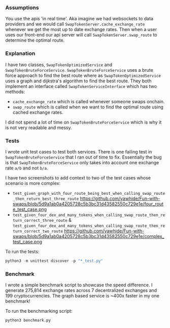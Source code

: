 ### Assumptions
You use the apis 'in real time'. Aka imagine we had websockets to data providers and we would call `SwapTokenServer.cache_exchange_rate` whenever we get the most up to date exchange rates. Then when 
a user uses our front-end our api server will call `SwapTokenServer.swap_route` to determine the optimal route.

### Explanation
I have two classes, `SwapTokenOptimizedService` and `SwapTokenBruteForceService`. 
`SwapTokenBruteForceService` uses a brute force approach to find the best route where as `SwapTokenOptimizedService` uses a graph and dijkstra's algorithm to find the best route.
They both implement an interface called `SwapTokenServiceInterface` which has two methods:
* `cache_exchange_rate` which is called whenever someone swaps onchain.
* `swap_route` which is called when we want to find the optimal route using cached exchange rates.

I did not spend a lot of time on `SwapTokenBruteForceService` which is why it is not very readable and messy.

### Tests
I wrote unit test cases to test both services. There is one failing test in `SwapTokenBruteForceService` that I ran out of time to fix. Essentially the bug is that `SwapTokenBruteForceService` only takes into account one exchange rate `a/b` and not `b/a`. 

I have two screenshots to add context to two of the test cases whose scenario is more complex:
* `test_given_graph_with_four_route_being_best_when_calling_swap_route_then_return_best_three_route` https://github.com/yawhide/Fun-with-swaps/blob/5d9a1ab0a4205728c5b3bc31d43582550c729e1e/four_route_test_case.png
* `test_given_four_dex_and_many_tokens_when_calling_swap_route_then_return_correct_three_route` & 
`test_given_four_dex_and_many_tokens_when_calling_swap_route_then_return_correct_two_route` https://github.com/yawhide/Fun-with-swaps/blob/5d9a1ab0a4205728c5b3bc31d43582550c729e1e/complex_test_case.png

To run the tests:
```python
python3 -m unittest discover -p "*_test.py"
```

### Benchmark
I wrote a simple benchmark script to showcase the speed difference. I generate 275,814 exchange rates across 7 decentralized exchanges and 199 cryptocurrencies. The graph based service is ~400x faster in my one benchmark!

To run the benchmarking script:
```python
python3 benchmark.py
```
